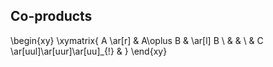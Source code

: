 <script> MathJax = { loader: { load: ['[custom]/xypic.js'], paths: {custom: 'https://cdn.jsdelivr.net/gh/sonoisa/XyJax-v3@3.0.1/build/'} }, tex: { inlineMath: [['$', '$'], ['\\(', '\\)']], packages: {'[+]': ['xypic']} } }; </script> <script type="text/javascript" id="MathJax-script" async src="https://cdn.jsdelivr.net/npm/mathjax@3/es5/tex-chtml-full.js"></script>

Co-products
-----------

\begin{xy}
 \xymatrix{
 A \ar[r] & A\oplus B & \ar[l] B \\
 & & \\
 & C \ar[uul]\ar[uur]\ar[uu]_{!} &
 }
\end{xy}

